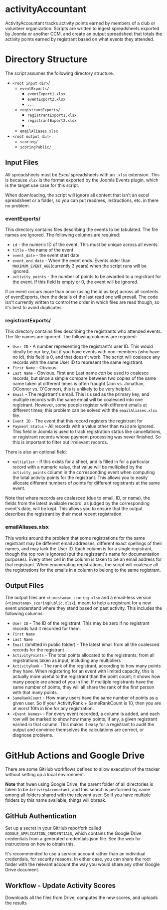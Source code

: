 # activityAccountant

ActivityAccountant tracks activity points earned by members of a club or volunteer organization. Scripts are written to ingest spreadsheets exported by Joomla or another CCM, and create an output spreadsheet that totals the activity points earned by registrant based on what events they attended.

# Directory Structure

The script assumes the following directory structure.

* `<root input dir>`/
  * `eventExports/`
    * `eventExport1.xlsx`
    * `eventExport2.xlsx`
    * `...`
  * `registrantExports/`
    * `registrantExport1.xlsx`
    * `registrantExport2.xlsx`
    * `...`
  * `emailAliases.xlsx`
* `<root output dir>`
  * `scoring/`
  * `scoringPublic/`

## Input Files

All spreadsheets must be *Excel* spreadsheets with an `.xlsx` extension. This is because `xlsx` is the format exported by the Joomla Events plugin, which is the target use case for this script. 

When downloading, the script will ignore all content that isn't an excel spreadsheet or a folder, so you can put readmes, instructions, etc. in there no problem.

### eventExports/

This directory contains files describing the events to be tabulated. The file names are ignored. The following columns are required:

* `id` - the numeric ID of the event. This must be unique across all events.
* `title` - the name of the event
* `event_date` - the event start date
* `event_end_date` - When the event ends. Events older than `MAXIMUM_EVENT_AGE`(currently 3 years) when the script runs will be ignored. 
* `activity_points` - the number of points to be awarded to a registrant for the event. If this field is empty or 0, the event will be ignored.

If an event occurs more than once (using the id as key) across all contents of eventExports, then the details of the last read one will prevail. The code isn't currently written to control the order in which files are read though, so it's best to avoid duplicates.

### registrantExports/

This directory contains files describing the registrants who attended events. The file names are ignored. The following columns are required:

* `User ID` - A number representing the registrant's user ID. This would ideally be our key, but if you have events with non-members (who have no id), this field is 0, and that doesn't work. The script will coalesce any records with the same User ID to represent the same registrant.
* `First Name` - Obvious.
* `Last Name` - Obvious. First and Last name *can* be used to coalesce records, but since a simple compare between two copies of the same name taken at different times is often fraught (Jon vs. Jonathan, OConnor vs. O'Connor), this is unlikely to be very helpful.
* `Email` - The registrant's email. This is used as the primary key, and multiple records with the same email will be coalesced into one registrant. However, some people register with different emails at different times; this problem can be solved with the `emailAliases.xlsx` file.
* `Event ID` - The event that this record registers the registrant for
* `Payment Status` - All records with a value other than `Paid` are ignored. This field in Joomla is used to track registration status like cancellations, or registrant records whose payment processing was never finished. So this is important to filter out irrelevant records.

There is also an optional field:
* `multiplier` - If this exists for a sheet, and is filled in for a particular record with a numeric value, that value will be multiplied by the `activity_points` column in the corresponding event when computing the total activity points for the registrant. This allows you to easily allocate different numbers of points for different registrants at the same event.

Note that where records are coalesced (due to email, ID, or name), the fields from the latest available record, as judged by the corresponding event's date, will be kept. This allows you to ensure that the output describes the registrant by their most recent registration.

### emailAliases.xlsx

This works around the problem that some registrations for the same registrant may be different email addresses, different exact spellings of their names, and may lack the User ID. Each column is for a single registrant, though the top row is ignored (put the registrant's name for documentation purposes). Every other cell in the column is taken to be an email address for that registrant. When enumerating registrations, the script will coalesce all the registrations for the emails in a column to belong to the same registrant.

## Output Files

The output files are `<timestamp>_scoring.xlsx` and a email-less version (`<timestamp>_scoringPublic.xlsx`), meant to help a registrant for a new event understand where they stand based on past activity. This includes the following columns:
* `User ID` - The ID of the registrant. This may be zero if no registrant records had it recorded for them.
* `First Name`
* `Last Name`
* `Email` (omitted in public folder) - The latest email from all the coalesced records for the registrant
* `ActivityPoints` - The total points allocated to the registrants, from all registrations taken as input, including any multipliers
* `ActivityRank` - The rank of the registrant, according to how many points they have. When registering for an event with limited capacity, this is actually more useful to the registrant than the point count; it shows how many people are ahead of you in line. If multiple registrants have the same number of points, they will all share the rank of the first person with that many points.
* `SameRankCount` - How many users have the same number of points as a given user. So if your ActivityRank + SameRankCount is 10, then you are at worst 10th in line for any registration.
* `<Event Names>` - For every event recorded, a column is added, and each row will be marked to show how many points, if any, a given registrant earned in that column. This makes it easy for a registrant to audit the output and convince themselves the calculations are correct, or diagnose problems.

# GitHub Actions and Google Drive

There are some GitHub workflows defined to allow execution of the tracker without setting up a local environment.

**Note** that hwen using Google Drive, the parent folder of all directories is taken to be `ActivityAccountant`, and this search is performed by name among all folders shared with the relevant user. So if you have multiple folders by this name available, things will bbreak.

## GitHub Authentication

Set up a secret in your GitHub repo/fork called `GOOGLE_APPLICATION_CREDENTIALS`, which contains the Google Drive credentials from a generated credentials.json file. See the web for instructions on how to obtain this.

It's recommended to use a service account rather than an individual credentials, for security reasons. In either case, you can share the root folder with the relevant account the way you would share any other Google Drive document.

## Workflow - Update Activity Scores

Downloads all the files from Drive, computes the new scores, and uploads the results